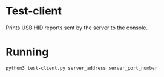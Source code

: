 # Test-client

Prints USB HID reports sent by the server to the console.

# Running

```
python3 test-client.py server_address server_port_number
```